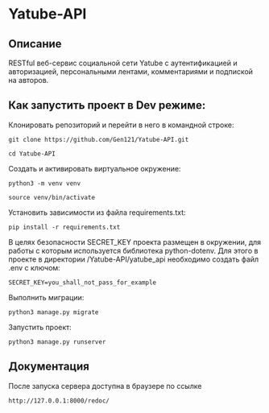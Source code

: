 # Yatube-API

## Описание

RESTful веб-сервис социальной сети Yatube с аутентификацией и авторизацией, персональными лентами, комментариями и подпиской на авторов.

## Как запустить проект в Dev режиме:

Клонировать репозиторий и перейти в него в командной строке:

```
git clone https://github.com/Gen121/Yatube-API.git
```

```
cd Yatube-API
```

Cоздать и активировать виртуальное окружение:

```
python3 -m venv venv
```

```
source venv/bin/activate
```

Установить зависимости из файла requirements.txt:

```
pip install -r requirements.txt
```

В целях безопасности SECRET_KEY проекта размещен в окружении,
для работы с которым используется библиотека python-dotenv.
Для этого в проекте в директории /Yatube-API/yatube_api необходимо 
создать файл .env с ключом:

```
SECRET_KEY=you_shall_not_pass_for_example
```

Выполнить миграции:

```
python3 manage.py migrate
```

Запустить проект:

```
python3 manage.py runserver
```

## Документация

После запуска сервера доступна в браузере по ссылке 

```
http://127.0.0.1:8000/redoc/
```
